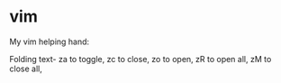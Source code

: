 vim
===

My vim helping hand:

Folding text-
  za to toggle,
  zc to close,
  zo to open,
  zR to open all,
  zM to close all,

